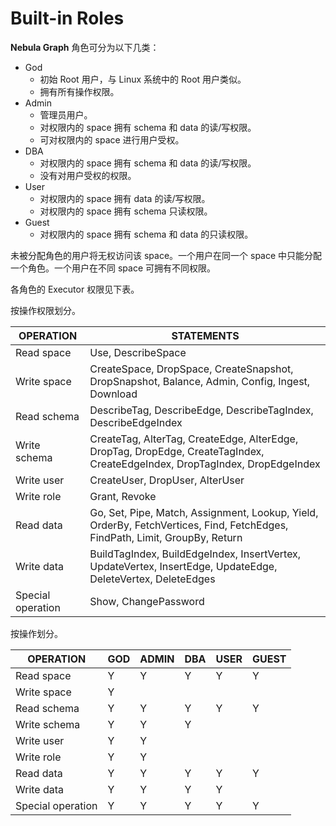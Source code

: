 # Built-in Roles

**Nebula Graph** 角色可分为以下几类：

- God
  - 初始 Root 用户，与 Linux 系统中的 Root 用户类似。
  - 拥有所有操作权限。
- Admin
  - 管理员用户。
  - 对权限内的 space 拥有 schema 和 data 的读/写权限。
  - 可对权限内的 space 进行用户受权。
- DBA
  - 对权限内的 space 拥有 schema 和 data 的读/写权限。
  - 没有对用户受权的权限。
- User
  - 对权限内的 space 拥有 data 的读/写权限。
  - 对权限内的 space 拥有 schema 只读权限。
- Guest
  - 对权限内的 space 拥有 schema 和 data 的只读权限。

未被分配角色的用户将无权访问该 space。一个用户在同一个 space 中只能分配一个角色。一个用户在不同 space 可拥有不同权限。

各角色的 Executor 权限见下表。

按操作权限划分。

| OPERATION | STATEMENTS |
| --- | --- |
| Read space | Use, DescribeSpace |
| Write space | CreateSpace, DropSpace, CreateSnapshot, DropSnapshot, Balance, Admin, Config, Ingest, Download |
| Read schema |  DescribeTag, DescribeEdge,  DescribeTagIndex, DescribeEdgeIndex |
| Write schema | CreateTag, AlterTag, CreateEdge,  AlterEdge, DropTag, DropEdge, CreateTagIndex, CreateEdgeIndex, DropTagIndex, DropEdgeIndex |
| Write user | CreateUser, DropUser, AlterUser |
| Write role | Grant, Revoke |
| Read data | Go, Set, Pipe, Match, Assignment, Lookup, Yield, OrderBy, FetchVertices, Find, FetchEdges, FindPath, Limit, GroupBy, Return |
| Write data | BuildTagIndex, BuildEdgeIndex, InsertVertex, UpdateVertex, InsertEdge, UpdateEdge, DeleteVertex, DeleteEdges |
| Special operation | Show, ChangePassword |

按操作划分。

| OPERATION | GOD | ADMIN | DBA | USER | GUEST |
| --- | --- | --- | --- | --- | --- |
| Read space | Y | Y | Y | Y | Y |
| Write space | Y |  |  |  |  |
| Read schema | Y | Y | Y | Y | Y |
| Write schema | Y | Y | Y |  |  |
| Write user | Y | Y |  |  |  |
| Write role | Y | Y |  |  |  |
| Read data | Y | Y | Y | Y | Y |
| Write data | Y | Y | Y | Y |  |
| Special operation | Y | Y | Y | Y | Y |
